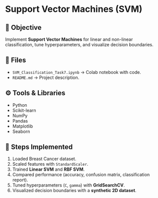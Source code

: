 # Support Vector Machines (SVM)

## 📌 Objective
Implement **Support Vector Machines** for linear and non-linear classification, tune hyperparameters, and visualize decision boundaries.

## 📂 Files
- `SVM_Classification_Task7.ipynb` → Colab notebook with code.
- `README.md` → Project description.

## ⚙️ Tools & Libraries
- Python
- Scikit-learn
- NumPy
- Pandas
- Matplotlib
- Seaborn

## 🚀 Steps Implemented
1. Loaded Breast Cancer dataset.
2. Scaled features with `StandardScaler`.
3. Trained **Linear SVM** and **RBF SVM**.
4. Compared performance (accuracy, confusion matrix, classification report).
5. Tuned hyperparameters (`C`, `gamma`) with **GridSearchCV**.
6. Visualized decision boundaries with a **synthetic 2D dataset**.

